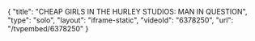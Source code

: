 {
    "title": "CHEAP GIRLS IN THE HURLEY STUDIOS: MAN IN QUESTION",
    "type": "solo",
    "layout": "iframe-static",
    "videoId": "6378250",
    "url": "\/tvpembed\/6378250"
}